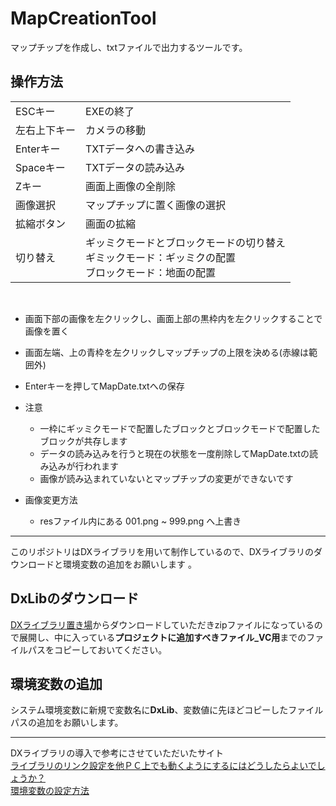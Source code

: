 # MapCreationTool
マップチップを作成し、txtファイルで出力するツールです。

## 操作方法
|||
|---|---|
|ESCキー|EXEの終了|
|左右上下キー|カメラの移動|
|Enterキー|TXTデータへの書き込み|
|Spaceキー|TXTデータの読み込み|  
|Zキー|画面上画像の全削除|  
|画像選択|マップチップに置く画像の選択|
|拡縮ボタン|画面の拡縮|
|切り替え|ギッミクモードとブロックモードの切り替え<br>ギミックモード：ギッミクの配置<br>ブロックモード：地面の配置
<br>

* 画面下部の画像を左クリックし、画面上部の黒枠内を左クリックすることで画像を置く  
* 画面左端、上の青枠を左クリックしマップチップの上限を決める(赤線は範囲外)  
* Enterキーを押してMapDate.txtへの保存  

* 注意  
    * 一枠にギッミクモードで配置したブロックとブロックモードで配置したブロックが共存します  
    * データの読み込みを行うと現在の状態を一度削除してMapDate.txtの読み込みが行われます  
    * 画像が読み込まれていないとマップチップの変更ができないです  

* 画像変更方法  
    * resファイル内にある 001.png ~ 999.png へ上書き  
---

このリポジトリはDXライブラリを用いて制作しているので、DXライブラリのダウンロードと環境変数の追加をお願いします 。

## DxLibのダウンロード
[DXライブラリ置き場](https://dxlib.xsrv.jp/dxdload.html)からダウンロードしていただきzipファイルになっているので展開し、中に入っている**プロジェクトに追加すべきファイル_VC用**までのファイルパスをコピーしておいてください。
## 環境変数の追加
システム環境変数に新規で変数名に**DxLib**、変数値に先ほどコピーしたファイルパスの追加をお願いします。

---

DXライブラリの導入で参考にさせていただいたサイト  
[ライブラリのリンク設定を他ＰＣ上でも動くようにするにはどうしたらよいでしょうか？](https://teratail.com/questions/38185)  
[環境変数の設定方法](https://www.k-cube.co.jp/wakaba/server/environ.html)
